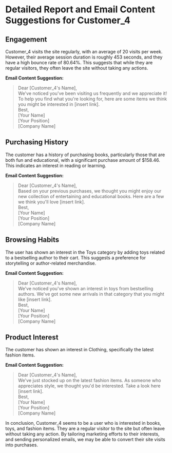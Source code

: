 # Detailed Report and Email Content Suggestions for Customer_4

## Engagement
Customer_4 visits the site regularly, with an average of 20 visits per week. However, their average session duration is roughly 453 seconds, and they have a high bounce rate of 80.64%. This suggests that while they are regular visitors, they often leave the site without taking any actions. 

**Email Content Suggestion:** 
> Dear [Customer_4's Name],  
> We've noticed you've been visiting us frequently and we appreciate it! To help you find what you're looking for, here are some items we think you might be interested in [insert link].  
> Best,  
> [Your Name]  
> [Your Position]  
> [Company Name]

## Purchasing History
The customer has a history of purchasing books, particularly those that are both fun and educational, with a significant purchase amount of $158.46. This indicates an interest in reading or learning. 

**Email Content Suggestion:** 
> Dear [Customer_4's Name],  
> Based on your previous purchases, we thought you might enjoy our new collection of entertaining and educational books. Here are a few we think you'll love [insert link].  
> Best,  
> [Your Name]  
> [Your Position]  
> [Company Name]

## Browsing Habits
The user has shown an interest in the Toys category by adding toys related to a bestselling author to their cart. This suggests a preference for storytelling or author-related merchandise. 

**Email Content Suggestion:** 
> Dear [Customer_4's Name],  
> We've noticed you've shown an interest in toys from bestselling authors. We've got some new arrivals in that category that you might like [insert link].  
> Best,  
> [Your Name]  
> [Your Position]  
> [Company Name]

## Product Interest
The customer has shown an interest in Clothing, specifically the latest fashion items. 

**Email Content Suggestion:** 
> Dear [Customer_4's Name],  
> We've just stocked up on the latest fashion items. As someone who appreciates style, we thought you'd be interested. Take a look here [insert link].  
> Best,  
> [Your Name]  
> [Your Position]  
> [Company Name]

In conclusion, Customer_4 seems to be a user who is interested in books, toys, and fashion items. They are a regular visitor to the site but often leave without taking any action. By tailoring marketing efforts to their interests, and sending personalized emails, we may be able to convert their site visits into purchases.